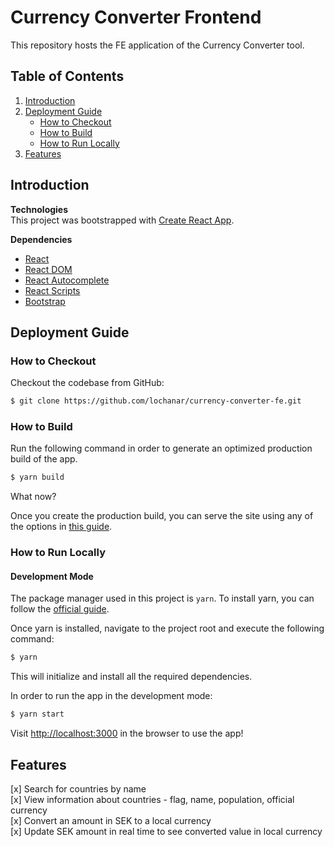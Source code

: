 # Currency Converter Frontend 

This repository hosts the FE application of the Currency Converter tool.

## Table of Contents
1. [Introduction](#introduction)
2. [Deployment Guide](#deployment-guide)
   - [How to Checkout](#how-to-checkout)
   - [How to Build](#how-to-build)
   - [How to Run Locally](#how-to-run-locally)   
3. [Features](#features)


## Introduction

**Technologies** <br>
This project was bootstrapped with [Create React App](https://github.com/facebook/create-react-app).

**Dependencies** <br>
- [React](https://www.npmjs.com/package/react)
- [React DOM](https://www.npmjs.com/package/react-dom)
- [React Autocomplete](https://www.npmjs.com/package/react-autocomplete)
- [React Scripts](https://www.npmjs.com/package/react-scripts)
- [Bootstrap](https://getbootstrap.com/) 


## Deployment Guide

### How to Checkout
Checkout the codebase from GitHub:
```bash
$ git clone https://github.com/lochanar/currency-converter-fe.git
```

### How to Build
Run the following command in order to generate an optimized production build of the app. 

```bash
$ yarn build
```

What now?

Once you create the production build, you can serve the site using any of the options in [this guide](https://create-react-app.dev/docs/deployment/).

### How to Run Locally
#### Development Mode
The package manager used in this project is `yarn`. To install yarn, you can follow the [official guide](https://classic.yarnpkg.com/en/docs/install#debian-stable).

Once yarn is installed, navigate to the project root and execute the following command:
```bash
$ yarn
```
This will initialize and install all the required dependencies.

In order to run the app in the development mode:

```bash
$ yarn start
```

Visit [http://localhost:3000](http://localhost:3000) in the browser to use the app!

## Features


[x] Search for countries by name<br>
[x] View information about countries - flag, name, population, official currency<br>
[x] Convert an amount in SEK to a local currency<br>
[x] Update SEK amount in real time to see converted value in local currency<br>

